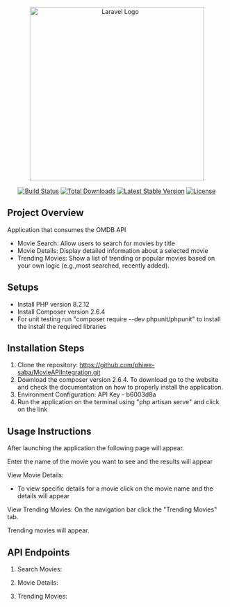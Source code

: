 <p align="center"><a href="https://laravel.com" target="_blank"><img src="https://raw.githubusercontent.com/laravel/art/master/logo-lockup/5%20SVG/2%20CMYK/1%20Full%20Color/laravel-logolockup-cmyk-red.svg" width="400" alt="Laravel Logo"></a></p>

<p align="center">
<a href="https://github.com/laravel/framework/actions"><img src="https://github.com/laravel/framework/workflows/tests/badge.svg" alt="Build Status"></a>
<a href="https://packagist.org/packages/laravel/framework"><img src="https://img.shields.io/packagist/dt/laravel/framework" alt="Total Downloads"></a>
<a href="https://packagist.org/packages/laravel/framework"><img src="https://img.shields.io/packagist/v/laravel/framework" alt="Latest Stable Version"></a>
<a href="https://packagist.org/packages/laravel/framework"><img src="https://img.shields.io/packagist/l/laravel/framework" alt="License"></a>
</p>

## Project Overview

Application that consumes the OMDB API

- Movie Search: Allow users to search for movies by title
- Movie Details: Display detailed information about a selected movie
- Trending Movies: Show a list of trending or popular movies based on your own logic (e.g.,most searched, recently added).

## Setups

- Install PHP version 8.2.12
- Install Composer version 2.6.4
- For unit testing run "composer require --dev phpunit/phpunit" to install the install the required libraries

## Installation Steps

1. Clone the repository: https://github.com/phiwe-saba/MovieAPIIntegration.git
2. Download the composer version 2.6.4. To download go to the website and check the documentation on how to properly install the application.
3. Environment Configuration: API Key - b6003d8a
4. Run the application on the terminal using "php artisan serve" and click on the link


## Usage Instructions

After launching the application the following page will appear.

Enter the name of the movie you want to see and the results will appear

View Movie Details:
- To view specific details for a movie click on the movie name and the details will appear

View Trending Movies:
On the navigation bar click the "Trending Movies" tab.

Trending movies will appear. 

## API Endpoints

1. Search Movies: 

2. Movie Details:

3. Trending Movies: